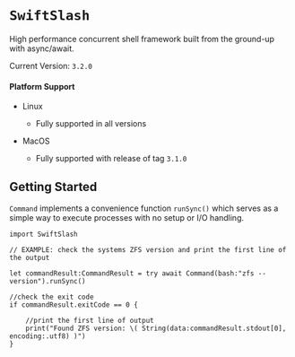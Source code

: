 #  ``SwiftSlash``

High performance concurrent shell framework built from the ground-up with async/await.

Current Version: `3.2.0`

#### Platform Support
  - Linux
    - Fully supported in all versions

  - MacOS
    - Fully supported with release of tag `3.1.0`

## Getting Started

``Command`` implements a convenience function `runSync()` which serves as a simple way to execute processes with no setup or I/O handling.

```
import SwiftSlash

// EXAMPLE: check the systems ZFS version and print the first line of the output

let commandResult:CommandResult = try await Command(bash:"zfs --version").runSync()

//check the exit code
if commandResult.exitCode == 0 {

    //print the first line of output
    print("Found ZFS version: \( String(data:commandResult.stdout[0], encoding:.utf8) )")
}

```
